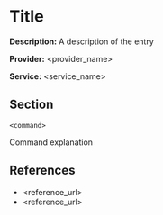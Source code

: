 # Title

**Description:** A description of the entry

**Provider:** <provider_name>

**Service:** <service_name>

## Section

```
<command>
```

Command explanation
  
## References
* <reference_url>
* <reference_url>
